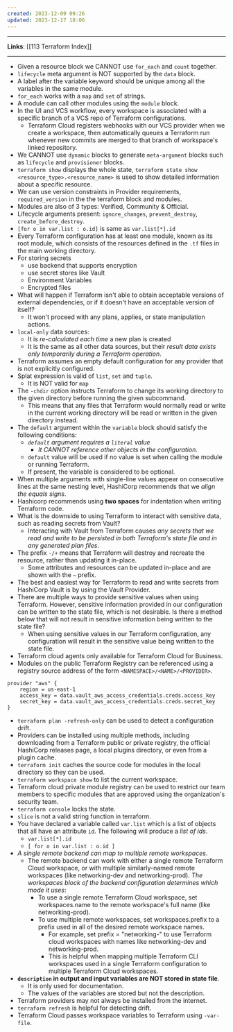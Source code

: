 ```yaml
---
created: 2023-12-09 09:26
updated: 2023-12-17 18:06
---
```

---
**Links**: [[113 Terraform Index]]

---
- Given a resource block we CANNOT use `for_each` and `count` together.
- `lifecycle` meta argument is NOT supported by the `data` block.
- A label after the variable keyword should be unique among all the variables in the same module.
- `for_each` works with a `map` and `set` of strings.
- A module can call other modules using the `module` block.
- In the UI and VCS workflow, every workspace is associated with a specific branch of a VCS repo of Terraform configurations. 
	- Terraform Cloud registers webhooks with our VCS provider when we create a workspace, then automatically queues a Terraform run whenever new commits are merged to that branch of workspace's linked repository.
- We CANNOT use `dynamic` blocks to generate `meta-argument` blocks such as `lifecycle` and `provisioner` blocks.
- `terraform show` displays the whole state, `terraform state show <resource_type>.<resource_name>` is used to show detailed information about a specific resource.
- We can use version constraints in Provider requirements, `required_version` in the the terraform block and modules.
- Modules are also of 3 types: Verified, Community & Official.
- Lifecycle arguments present: `ignore_changes`, `prevent_destroy`, `create_before_destroy`.
- `[for o in var.list : o.id]` is same as `var.list[*].id`
- Every Terraform configuration has at least one module, known as its root module, which consists of the resources defined in the `.tf` files in the main working directory.
- For storing secrets 
	- use backend that supports encryption 
	- use secret stores like Vault
	- Environment Variables
	- Encrypted files
- What will happen if Terraform isn't able to obtain acceptable versions of external dependencies, or if it doesn't have an acceptable version of itself?
	- It won't proceed with any plans, applies, or state manipulation actions.
- `local-only` data sources:
	- It is *re-calculated each time* a new plan is created
	- It is the same as all other data sources, but their *result data exists only temporarily during a Terraform operation*.
- Terraform assumes an empty default configuration for any provider that is not explicitly configured.
- Splat expression is valid of `list`, `set` and `tuple`.
	- It is NOT valid for `map`
- The `-chdir` option instructs Terraform to change its working directory to the given directory before running the given subcommand. 
	- This means that any files that Terraform would normally read or write in the current working directory will be read or written in the given directory instead.
- The `default` argument within the `variable` block should satisfy the following conditions:
	- *`default` argument requires a `literal` value*
		- *It CANNOT reference other objects in the configuration*.
	- `default` value will be used if no value is set when calling the module or running Terraform.
	- If present, the variable is considered to be optional.
- When multiple arguments with single-line values appear on consecutive lines at the same nesting level, HashiCorp recommends that we *align the equals signs*.
- Hashicorp recommends using **two spaces** for indentation when writing Terraform code.
- What is the downside to using Terraform to interact with sensitive data, such as reading secrets from Vault?
	- Interacting with Vault from Terraform causes *any secrets that we read and write to be persisted in both Terraform's state file and in any generated plan files*.
- The prefix `-/+` means that Terraform will destroy and recreate the resource, rather than updating it in-place. 
	- Some attributes and resources can be updated in-place and are shown with the `~` prefix.
- The best and easiest way for Terraform to read and write secrets from HashiCorp Vault is by using the Vault Provider.
- There are multiple ways to provide sensitive values when using Terraform. However, sensitive information provided in our configuration can be written to the state file, which is not desirable. Is there a method below that will not result in sensitive information being written to the state file?
	- When using sensitive values in our Terraform configuration, any configuration will result in the sensitive value being written to the state file.
- Terraform cloud agents only available for Terraform Cloud for Business.
- Modules on the public Terraform Registry can be referenced using a registry source address of the form `<NAMESPACE>/<NAME>/<PROVIDER>`.

```hcl title:"Accessing credentials from a vault" fold
provider "aws" {
	region = us-east-1
	access_key = data.vault_aws_access_credentials.creds.access_key
	secret_key = data.vault_aws_access_credentials.creds.secret_key
}
```

- `terraform plan -refresh-only` can be used to detect a configuration drift.
- Providers can be installed using multiple methods, including downloading from a Terraform public or private registry, the official HashiCorp releases page, a local plugins directory, or even from a plugin cache.
- `terraform init` caches the source code for modules in the local directory so they can be used.
- `terraform workspace show` to list the current workspace.
- Terraform cloud private module registry can be used to restrict our team members to specific modules that are approved using the organization's security team.
- `terraform console` locks the state.
- `slice` is not a valid string function in terraform.
- You have declared a variable called `var.list` which is a list of objects that all have an attribute `id`. The following will produce a *list of ids*.
	- `var.list[*].id`
	- `[ for o in var.list : o.id ]`
- *A single remote backend can map to multiple remote workspaces*.
	- The remote backend can work with either a single remote Terraform Cloud workspace, or with multiple similarly-named remote workspaces (like networking-dev and networking-prod). *The workspaces block of the backend configuration determines which mode it uses*:
		- To use a single remote Terraform Cloud workspace, set workspaces.name to the remote workspace's full name (like networking-prod).
		- To use multiple remote workspaces, set workspaces.prefix to a prefix used in all of the desired remote workspace names.
			- For example, set prefix = "networking-" to use Terraform cloud workspaces with names like networking-dev and networking-prod. 
			- This is helpful when mapping multiple Terraform CLI workspaces used in a single Terraform configuration to multiple Terraform Cloud workspaces.
- **`description` in output and input variables are NOT stored in state file**.
	- It is only used for documentation.
	- The values of the variables are stored but not the description.
- Terraform providers may not always be installed from the internet.
- `terraform refresh` is helpful for detecting drift.
- Terraform Cloud passes workspace variables to Terraform using `-var-file`.